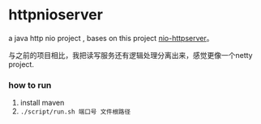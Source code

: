 httpnioserver
=============

a java http nio project , bases on this project [nio-httpserver](https://github.com/shenfeng/nio-httpserver)。

与之前的项目相比，我把读写服务还有逻辑处理分离出来，感觉更像一个netty project.

### how to run
1. install maven
3. `./script/run.sh 端口号 文件根路径`


